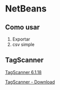 # NetBeans

## Como usar

1. Exportar
2. csv simple

## TagScanner
[TagScanner 6.1.18](https://www.xdlab.ru/en/index.htm)

[TagScanner - Download](https://www.xdlab.ru/en/download.htm)
